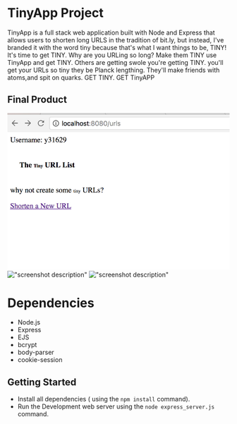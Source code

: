 # TinyApp Project

TinyApp is a full stack web application built with Node and Express that allows users to shorten long URLS in the tradition of bit.ly, but instead, I've branded it with the word tiny because that's what I want things to be,
TINY!
It's time to get TINY. 
Why are you URLing so long? Make them TINY 
use TinyApp and get TINY.
Others are getting swole you're getting TINY. 
you'll get your URLs so tiny they be Planck lengthing.
They'll make friends with atoms,and spit on quarks.
GET TINY. 
GET TinyAPP

## Final Product

!["Logged in? Why not create some Tiny URLs"](https://github.com/lukesiem/tinyApp/blob/master/screenshots/tinyapp1.jpg?raw=true)
!["screenshot description"](#)
!["screenshot description"](#)

# Dependencies 

- Node.js
- Express
- EJS
- bcrypt
- body-parser
- cookie-session

## Getting Started

- Install all dependencies ( using the `npm install` command).
- Run the Development web server using the `node express_server.js` command.
